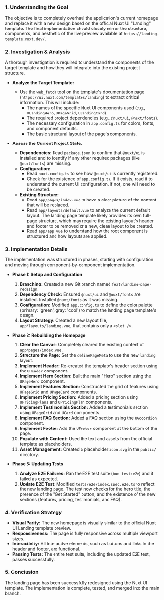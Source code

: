 ### 1. Understanding the Goal

The objective is to completely overhaul the application's current homepage and replace it with a new design based on the official Nuxt UI "Landing" template. The final implementation should closely mirror the structure, components, and aesthetic of the live preview available at `https://landing-template.nuxt.dev/`.

### 2. Investigation & Analysis

A thorough investigation is required to understand the components of the target template and how they will integrate into the existing project structure.

*   **Analyze the Target Template:**
    *   Use the `web_fetch` tool on the template's documentation page (`https://ui.nuxt.com/templates/landing`) to extract critical information. This will include:
        *   The names of the specific Nuxt UI components used (e.g., `ULandingHero`, `UPageGrid`, `ULandingCard`).
        *   The required project dependencies (e.g., `@nuxt/ui`, `@nuxt/fonts`).
        *   The necessary configuration in `app.config.ts` for colors, fonts, and component defaults.
        *   The basic structural layout of the page's components.

*   **Assess the Current Project State:**
    *   **Dependencies:** Read `package.json` to confirm that `@nuxt/ui` is installed and to identify if any other required packages (like `@nuxt/fonts`) are missing.
    *   **Configuration:**
        *   Read `nuxt.config.ts` to see how `@nuxt/ui` is currently registered.
        *   Check for the existence of `app.config.ts`. If it exists, read it to understand the current UI configuration. If not, one will need to be created.
    *   **Existing Structure:**
        *   Read `app/pages/index.vue` to have a clear picture of the content that will be replaced.
        *   Read `app/layouts/default.vue` to analyze the current default layout. The landing page template likely provides its own full-page structure, which may require the existing layout's header and footer to be removed or a new, clean layout to be created.
        *   Read `app/app.vue` to understand how the root component is structured and how layouts are applied.

### 3. Implementation Details

The implementation was structured in phases, starting with configuration and moving through component-by-component implementation.

*   **Phase 1: Setup and Configuration**
    1.  **Branching:** Created a new Git branch named `feat/landing-page-redesign`.
    2.  **Dependency Check:** Ensured `@nuxt/ui` and `@nuxt/fonts` are installed. Installed `@nuxt/fonts` as it was missing.
    3.  **Configuration:** Modified `app.config.ts` to define the color palette (primary: 'green', gray: 'cool') to match the landing page template's design.
    4.  **Layout Strategy:** Created a new layout file, `app/layouts/landing.vue`, that contains only a `<slot />`.

*   **Phase 2: Rebuilding the Homepage**
    1.  **Clear the Canvas:** Completely cleared the existing content of `app/pages/index.vue`.
    2.  **Structure the Page:** Set the `definePageMeta` to use the new `landing` layout.
    3.  **Implement Header:** Re-created the template's header section using the `UHeader` component.
    4.  **Implement Hero Section:** Built the main "Hero" section using the `UPageHero` component.
    5.  **Implement Features Section:** Constructed the grid of features using `UPageGrid` and `UPageCard` components.
    6.  **Implement Pricing Section:** Added a pricing section using `UPricingPlans` and `UPricingPlan` components.
    7.  **Implement Testimonials Section:** Added a testimonials section using `UPageGrid` and `UCard` components.
    8.  **Implement FAQ Section:** Added a FAQ section using the `UAccordion` component.
    9.  **Implement Footer:** Add the `UFooter` component at the bottom of the page.
    10. **Populate with Content:** Used the text and assets from the official template as placeholders.
    11. **Asset Management:** Created a placeholder `icon.svg` in the `public/` directory.

*   **Phase 3: Updating Tests**
    1.  **Analyze E2E Failures:** Ran the E2E test suite (`bun test:e2e`) and it failed as expected.
    2.  **Update E2E Test:** Modified `tests/e2e/index.spec.e2e.ts` to reflect the new landing page. The test now checks for the hero title, the presence of the "Get Started" button, and the existence of the new sections (features, pricing, testimonials, and FAQ).

### 4. Verification Strategy

*   **Visual Parity:** The new homepage is visually similar to the official Nuxt UI Landing template preview.
*   **Responsiveness:** The page is fully responsive across multiple viewport sizes.
*   **Interactivity:** All interactive elements, such as buttons and links in the header and footer, are functional.
*   **Passing Tests:** The entire test suite, including the updated E2E test, passes successfully.

### 5. Conclusion

The landing page has been successfully redesigned using the Nuxt UI template. The implementation is complete, tested, and merged into the main branch.